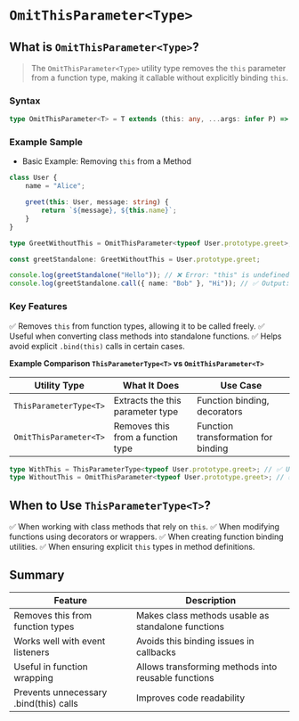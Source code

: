# `OmitThisParameter<Type>`

## What is `OmitThisParameter<Type>`?

> The `OmitThisParameter<Type>` utility type removes the `this` parameter from a function type, making it callable without explicitly binding `this`.

### Syntax

```typescript
type OmitThisParameter<T> = T extends (this: any, ...args: infer P) => infer R ? (...args: P) => R : T;
```

### Example Sample

- Basic Example: Removing `this` from a Method

```typescript
class User {
    name = "Alice";

    greet(this: User, message: string) {
        return `${message}, ${this.name}`;
    }
}

type GreetWithoutThis = OmitThisParameter<typeof User.prototype.greet>;

const greetStandalone: GreetWithoutThis = User.prototype.greet;

console.log(greetStandalone("Hello")); // ❌ Error: "this" is undefined
console.log(greetStandalone.call({ name: "Bob" }, "Hi")); // ✅ Output: "Hi, Bob"
```

### Key Features

✅ Removes `this` from function types, allowing it to be called freely.
✅ Useful when converting class methods into standalone functions.
✅ Helps avoid explicit `.bind(this)` calls in certain cases.

**Example Comparison `ThisParameterType<T>` vs `OmitThisParameter<T>`**

| Utility Type   | What It Does                              | Use Case                          |
|----------------|-------------------------------------------|------------------------------------|
|`ThisParameterType<T>` |	Extracts the this parameter type |	Function binding, decorators|
|`OmitThisParameter<T>` |	Removes this from a function type |	Function transformation for binding|

```typescript
type WithThis = ThisParameterType<typeof User.prototype.greet>; // ✅ User
type WithoutThis = OmitThisParameter<typeof User.prototype.greet>; // ✅ (greeting: string) => string
```

## When to Use `ThisParameterType<T>`?

✅ When working with class methods that rely on `this`.
✅ When modifying functions using decorators or wrappers.
✅ When creating function binding utilities.
✅ When ensuring explicit `this` types in method definitions.

## Summary

| Feature                        | Description                              |
|--------------------------------|------------------------------------------|
|Removes this from function types	| Makes class methods usable as standalone functions|
|Works well with event listeners	| Avoids this binding issues in callbacks|
|Useful in function wrapping	| Allows transforming methods into reusable functions|
|Prevents unnecessary .bind(this) calls	| Improves code readability|

